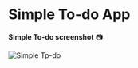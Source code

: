 # Simple To-do App

**Simple To-do screenshot** 📷

![Simple Tp-do](https://user-images.githubusercontent.com/78774658/119117781-c976f380-ba53-11eb-9620-f3b8dc3ad56b.png)
